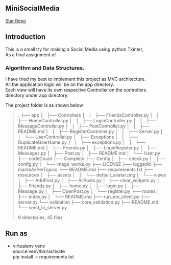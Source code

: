 ## MiniSocialMedia
[Star Repo]


## Introduction
This is a small try for making a Social Media using python Tkinter,  
As a final assignment of 

### Algorithm and Data Structures.


I have tried my best to implement this project as MVC architecture.\
All the application logic will be on the app directory.\
Each view will have its own respective Controller on the controllers\
directory under app directory.

The project folder is as shown below
> .
> ├── app
> │   ├── Controllers
> │   │   ├── FriendsController.py
> │   │   ├── HomeController.py
> │   │   ├── LoginController.py
> │   │   ├── MessageController.py
> │   │   ├── PostController.py
> │   │   ├── README.md
> │   │   ├── RegisterController.py
> │   │   ├── Server.py
> │   │   └── UserController.py
> │   ├── Exceptions
> │   │   ├── DuplicateUserName.py
> │   │   ├── exceptions.py
> │   │   └── README.md
> │   ├── Friends.py
> │   ├── LoginRegister.py
> │   ├── Messages.py
> │   ├── Post.py
> │   ├── README.md
> │   └── User.py
> ├── codeCount
> ├── Complete
> ├── Config
> │   ├── check.py
> │   ├── config.py
> │   └── image_works.py
> ├── LICENSE
> ├── loggedin
> ├── marksAsPerTopics
> ├── README.md
> ├── requirements.txt
> ├── resources
> │   ├── assets
> │   │   └── default_avatar.png
> │   └── views
> │       ├── AddPost.py
> │       ├── AllPosts.py
> │       ├── clear_widgets.py
> │       ├── Friends.py
> │       ├── home.py
> │       ├── login.py
> │       ├── Message.py
> │       ├── OpenPost.py
> │       └── register.py
> ├── routes
> │   ├── index.py
> │   └── README.md
> ├── run_me_client.py
> ├── server.py
> └── validation
>     ├── core_validation.py
>     ├── README.md
>     └── send_to_server.py
>
> 9 directories, 45 files


## Run as

- virtualenv venv \
  source venv/bin/activate \
  pip install -r requirements.txt



[Star Repo]: https://github.com/leodahal4/MiniSocialMedia
